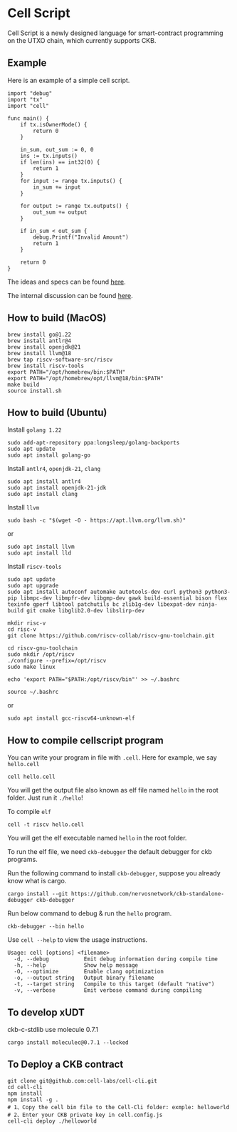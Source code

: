 # Cell Script

Cell Script is a newly designed language for smart-contract programming on the UTXO chain, which currently supports CKB.

## Example

Here is an example of a simple cell script.

```
import "debug"
import "tx"
import "cell"

func main() {
    if tx.isOwnerMode() {
        return 0
    }

    in_sum, out_sum := 0, 0
    ins := tx.inputs()
    if len(ins) == int32(0) {
        return 1
    }
    for input := range tx.inputs() {
        in_sum += input
    }

    for output := range tx.outputs() {
        out_sum += output
    }

    if in_sum < out_sum {
        debug.Printf("Invalid Amount")
        return 1
    }
  
    return 0
}
```

The ideas and specs can be found [here](./SPEC.md).

The internal discussion can be found [here](./DISCUSSION.md).

## How to build (MacOS)

```
brew install go@1.22
brew install antlr@4
brew install openjdk@21
brew install llvm@18
brew tap riscv-software-src/riscv
brew install riscv-tools
export PATH="/opt/homebrew/bin:$PATH"
export PATH="/opt/homebrew/opt/llvm@18/bin:$PATH"
make build
source install.sh
```

## How to build (Ubuntu)

Install `golang 1.22`

```
sudo add-apt-repository ppa:longsleep/golang-backports
sudo apt update
sudo apt install golang-go
```

Install `antlr4`, `openjdk-21`, `clang`

```
sudo apt install antlr4
sudo apt install openjdk-21-jdk
sudo apt install clang
```

Install `llvm`

```
sudo bash -c "$(wget -O - https://apt.llvm.org/llvm.sh)"
```

or

```
sudo apt install llvm
sudo apt install lld
```

Install `riscv-tools`

```
sudo apt update
sudo apt upgrade
sudo apt install autoconf automake autotools-dev curl python3 python3-pip libmpc-dev libmpfr-dev libgmp-dev gawk build-essential bison flex texinfo gperf libtool patchutils bc zlib1g-dev libexpat-dev ninja-build git cmake libglib2.0-dev libslirp-dev

mkdir risc-v
cd risc-v
git clone https://github.com/riscv-collab/riscv-gnu-toolchain.git

cd riscv-gnu-toolchain
sudo mkdir /opt/riscv
./configure --prefix=/opt/riscv
sudo make linux

echo 'export PATH="$PATH:/opt/riscv/bin"' >> ~/.bashrc

source ~/.bashrc
```

or

```
sudo apt install gcc-riscv64-unknown-elf
```

## How to compile cellscript program

You can write your program in file with `.cell`. Here for example, we say `hello.cell`

```
cell hello.cell
```

You will get the output file also known as elf file named `hello` in the root folder. Just run it `./hello`!

To compile `elf`

```
cell -t riscv hello.cell
```

You will get the elf executable named `hello` in the root folder.

To run the elf file, we need `ckb-debugger` the default debugger for ckb programs.

Run the following command to install `ckb-debugger`, suppose you already know what is cargo.

```
cargo install --git https://github.com/nervosnetwork/ckb-standalone-debugger ckb-debugger
```

Run below command to debug & run the `hello` program.

```
ckb-debugger --bin hello
```

Use `cell --help` to view the usage instructions.

```
Usage: cell [options] <filename>
  -d, --debug           Emit debug information during compile time
  -h, --help            Show help message
  -O, --optimize        Enable clang optimization
  -o, --output string   Output binary filename
  -t, --target string   Compile to this target (default "native")
  -v, --verbose         Emit verbose command during compiling
```

## To develop xUDT

ckb-c-stdlib use molecule 0.7.1

```
cargo install moleculec@0.7.1 --locked
```

## To Deploy a CKB contract

```
git clone git@github.com:cell-labs/cell-cli.git
cd cell-cli
npm install
npm install -g .
# 1、Copy the cell bin file to the Cell-Cli folder: exmple: helloworld
# 2、Enter your CKB private key in cell.config.js
cell-cli deploy ./helloworld
```
